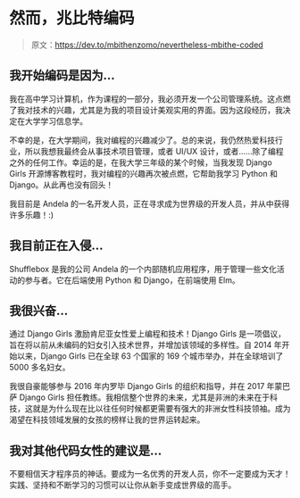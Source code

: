 # 然而，兆比特编码

> 原文：<https://dev.to/mbithenzomo/nevertheless-mbithe-coded>

## 我开始编码是因为...

我在高中学习计算机，作为课程的一部分，我必须开发一个公司管理系统。这点燃了我对技术的兴趣，尤其是为我的项目设计美观实用的界面。因为这段经历，我决定在大学学习信息学。

不幸的是，在大学期间，我对编程的兴趣减少了。总的来说，我仍然热爱科技行业，所以我想我最终会从事技术项目管理，或者 UI/UX 设计，或者……除了编程之外的任何工作。幸运的是，在我大学三年级的某个时候，当我发现 Django Girls 开源博客教程时，我对编程的兴趣再次被点燃，它帮助我学习 Python 和 Django。从此再也没有回头！

我目前是 Andela 的一名开发人员，正在寻求成为世界级的开发人员，并从中获得许多乐趣！:)

## 我目前正在入侵...

Shufflebox 是我的公司 Andela 的一个内部随机应用程序，用于管理一些文化活动的参与者。它在后端使用 Python 和 Django，在前端使用 Elm。

## 我很兴奋...

通过 Django Girls 激励肯尼亚女性爱上编程和技术！Django Girls 是一项倡议，旨在将以前从未编码的妇女引入技术世界，并增加该领域的多样性。自 2014 年开始以来，Django Girls 已在全球 63 个国家的 169 个城市举办，并在全球培训了 5000 多名妇女。

我很自豪能够参与 2016 年内罗毕 Django Girls 的组织和指导，并在 2017 年蒙巴萨 Django Girls 担任教练。我相信整个世界的未来，尤其是非洲的未来在于科技，这就是为什么现在比以往任何时候都更需要有强大的非洲女性科技领袖。成为渴望在科技领域发展的女孩的榜样让我的世界运转起来。

## 我对其他代码女性的建议是...

不要相信天才程序员的神话。要成为一名优秀的开发人员，你不一定要成为天才！实践、坚持和不断学习的习惯可以让你从新手变成世界级的高手。